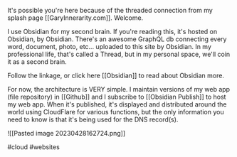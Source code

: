 It's possible you're here because of the threaded connection from my splash page [[GaryInnerarity.com]].  Welcome. 

I use Obsidian for my second brain. If you're reading this, it's hosted on Obsidian, by Obsidian. There's an awesome GraphQL db connecting every word, document, photo, etc... uploaded to this site by Obsidian. In my professional life, that's called a Thread, but in my personal space, we'll coin it as a second brain. 

Follow the linkage, or click here [[Obsidian]] to read about Obsidian more. 

For now, the architecture is VERY simple. I maintain versions of my web app (file repository) in [[Github]]  and I subscribe to [[Obsidian Publish]] to host my web app. When it's published, it's displayed and distributed around the world using CloudFlare for various functions, but the only information you need to know is that it's being used for the DNS record(s). 

![[Pasted image 20230428162724.png]]

#cloud #websites 